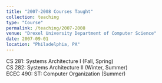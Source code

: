 ```yaml
---
title: "2007-2008 Courses Taught"
collection: teaching
type: "Course"
permalink: /teaching/2007-2008
venue: "Drexel University Department of Computer Science"
date: 2007-09-01
location: "Philadelphia, PA"
---
```


CS 281: Systems Architecture I (Fall, Spring)  
CS 282: Systems Architecture II (Winter, Summer)  
ECEC 490: ST: Computer Organization (Summer)  